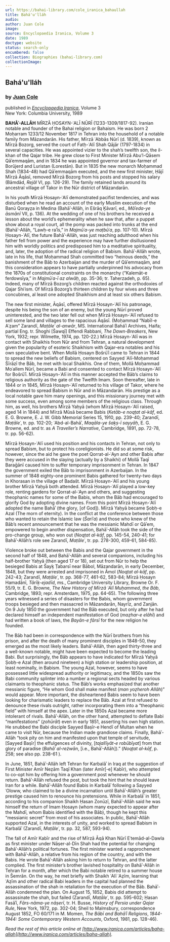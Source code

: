 ```yaml
---
url: https://bahai-library.com/cole_iranica_bahaullah
title: Bahá'u'lláh
audio: 
author: Juan Cole
image: 
source: Encyclopaedia Iranica, Volume 3
date: 1989
doctype: website
status: search-only
encumbered: false
collection: Biographies (bahai-library.com)
collectionImage: 
---
```



## Bahá'u'lláh

### by [Juan Cole](https://bahai-library.com/author/Juan+Cole)

published in [_Encyclopaedia Iranica_](https://bahai-library.com/series/Encyclopaedia%20Iranica), Volume 3  
New York: Columbia University, 1989


**BAHĀʾ-ALLĀH** MĪRZĀ ḤOSAYN-ʿALĪ NŪRĪ (1233-1309/1817-92). Iranian notable and founder of the Bahai religion or Bahaism. He was born 2 Moḥarram 1233/12 November 1817 in Tehran into the household of a notable family from Māzandarān. His father, Mīrzā ʿAbbās Nūrī (d. 1839), known as Mīrzā Bozorg, served the court of Fatḥ-ʿAlī Shah Qājār (1797-1834) in several capacities. He was appointed vizier to the shah’s twelfth son, the il-khan of the Qajar tribe. He grew close to First Minister Mīrzā Abu’l-Qāsem Qāʾemmaqām, and in 1834 he was appointed governor and tax-farmer of Borūjerd and Luristan (Lorestān). But in 1835 the new monarch Moḥammad Shah (1834-48) had Qāʾemmaqām executed, and the new first minister, Ḥājī Mīrzā Āqāsī, removed Mīrzā Bozorg from his posts and stopped his salary (Bāmdād, _Rejāl_ VI, pp. 126-29). The family retained lands around its ancestral village of Takor in the Nūr district of Māzandarān.

In his youth Mīrzā Ḥosayn-ʿAlī demonstrated pacifist tendencies, and was disturbed when he read an account of the early Muslim execution of the Banū Qorayẓa in Medina (Bahāʾ-Allāh, in Ešrāq Ḵāvarī, ed., _Māʾeda-ye āsmānī_ VII, p. 136). At the wedding of one of his brothers he received a lesson about the world’s ephemerality when he saw that, after a puppet show about a royal court, all the pomp was packed into trunks at the end (Bahāʾ-Allāh, “Lawḥ-e raʾīs,” in _Majmūʿa-ye maṭbūʿa_, pp. 107-10). Mīrzā Ḥosayn-ʿAlī, the future Bahāʾ-Allāh, was just reaching adulthood when his father fell from power and the experience may have further disillusioned him with worldly politics and predisposed him to a meditative spirituality, and, later, the adoption of the radical religion of Babism. Bahāʾ-Allāh wrote, late in his life, that Moḥammad Shah committed two “heinous deeds,” the banishment of the Bāb to Azerbaijan and the murder of Qāʾemmaqām, and this consideration appears to have partially underpinned his advocacy from the 1870s of constitutional constraints on the monarchy (“Kalemāt-e ferdowsīya,” in _Majmūʿa-ī az alwāḥ_, pp. 35-36; tr. Taherzadeh, p. 65). Indeed, many of Mīrzā Bozorg’s children reacted against the orthodoxies of Qajar Shiʿism. Of Mīrzā Bozorg’s thirteen children by four wives and three concubines, al least one adopted Shaikhism and at least six others Babism.

The new first minister, Āqāsī, offered Mīrzā Ḥosayn-ʿAlī his patronage, despite his being the son of an enemy, but the young Nūrī proved uninterested, and the two later fell out when Mīrzā Ḥosayn-ʿAlī refused to sell some land and villages to the rapacious Āqāsī. (Moḥammad “Nabīl-e Aʿẓam” Zarandī, _Maṭāleʿ al-anwār_, MS. International Baháʾí Archives, Haifa; partial Eng. tr. Shoghi \[Šawqī\] Effendi Rabbani, _The Dawn-Breakers_, New York, 1932; repr. Wilmette, 1974, pp. 120-22.) Mīrzā Ḥosayn-ʿAlī was in contact with Shaikhis from Nūr and from Tehran, a natural development given the popularity of esoteric Shaikhism with Qajar-era notables and his own speculative bent. When Mollā Ḥosayn Bošrūʾī came to Tehran in 1844 to spread the new beliefs of Babism, centered on Sayyed ʿAlī-Moḥammad Šīrāzī the Bāb, he met with local Shaikhis. One of them, Mollā Moḥammad Moʿallem Nūrī, became a Babi and consented to contact Mīrzā Ḥosayn-ʿAlī for Bošrūʾī. Mīrzā Ḥosayn-ʿAlī in this manner accepted the Bāb’s claims to religious authority as the gate of the Twelfth Imam. Soon thereafter, late in 1844 or in 1845, Mīrzā Ḥosayn-ʿAlī returned to his village of Takor, where he endeavored to spread Babism in Nūr and in Māzandarān. His prestige as a local notable gave him many openings, and this missionary journey met with some success, even among some members of the religious class. Through him, as well, his brothers Mīrzā Yaḥyā (whom Mīrzā Ḥosayn-ʿAlī raised, aged 14 in 1844) and Mīrzā Mūsā became Babis (_Ketāb-e noqṭat al-kāf_, ed. E. G. Browne, E. J. W. Gibb Memorial Series 15, 1910, pp. 239-40; Zarandī, _Maṭāleʿ_, tr. pp. 102-20; ʿAbd-al-Bahāʾ, _Maqāla-ye šaḵṣ-ī sayyāḥ_, E. G. Browne, ed. and tr. as _A Traveller’s Narrative_, Cambridge, 1891, pp. 72-78, tr. pp. 56-62).

Mīrzā Ḥosayn-ʿAlī used his position and his contacts in Tehran, not only to spread Babism, but to protect his coreligionists. He did so at some risk, however, since the aid he gave the poet Qorrat-al-ʿAyn and other Babis after they were accused in the slaying (actually by a Shaikhi) of Mollā Taqī Baraḡānī caused him to suffer temporary imprisonment in Tehran. In 1847 the government exiled the Bāb to imprisonment in Azerbaijan. In the summer of 1848 eighty-one prominent Babis gathered for twenty-two days in Khorasan in the village of Badašt. Mīrzā Ḥosayn-ʿAlī and his young brother Mīrzā Yaḥyā both attended. Mīrzā Ḥosayn-ʿAlī played a low-key role, renting gardens for Qorrat-al-ʿAyn and others, and suggesting theophanic names for some of the Babis, whom the Bāb had encouraged to glorify God by adopting divine names. From this point Mīrzā Ḥosayn-ʿAlī adopted the name Bahāʾ (the glory, \[of God\]). Mīrzā Yaḥyā became Ṣobḥ-e Azal (The morn of eternity). In the conflict at the conference between those who wanted to retain the Islamic law (_Šarīʿa_) and those who knew of the Bāb’s recent announcement that he was the messianic Mahdī or Qāʾem, empowered to begin another dispensation, Bahāʾ-Allāh took the side of the pro-change group, who won out (_Noqṭat al-kāf_, pp. 145-54, 240-41; for Bahāʾ-Allāh’s role see Zarandī, _Maṭāleʿ_, tr. pp. 278-300, 459-61, 584-85).

Violence broke out between the Babis and the Qajar government in the second half of 1848, and Bahāʾ-Allāh and several companions, including his half-brother Yaḥyā (then aged 17 or 18), set out from Nūr to help the besieged Babis at Šayḵ Ṭabarsī near Bābol, Māzandarān, in early December, 1848, but they were arrested and imprisoned in Āmol (_Noqṭat al-kāf_, pp. 242-43; Zarandī, _Maṭāleʿ_, tr. pp. 368-77, 461-62, 583-84; Mīrzā Ḥosayn Hamadānī, _Tārīḵ-ejadīd_, ms., Cambridge University Library, Browne Or. F. 55/9, tr. E. G. Browne, _The New History of Mīrzā ʿAlī Muḥammed_, _the Bāb_, Cambridge, 1893; repr. Amsterdam, 1975, pp. 64-65). The following three years witnessed a series of disasters for the Babis, whom government troops besieged and then massacred in Māzandarān, Nayrīz, and Zanjān. On 9 July 1850 the government had the Bāb executed, but only after he had declared himself an independent manifestation of God (_maẓhar-e elāhī_) and had written a book of laws, the _Bayān-e fārsī_ for the new religion he founded.

The Bāb had been in correspondence with the Nūrī brothers from his prison, and after the death of many prominent disciples in 1848-50, they emerged as the most likely leaders. Bahāʾ-Allāh, then aged thirty-three and a well-known notable, might have been expected to become the leading Babi. But surprisingly, the Bāb appears to have indicated for Mīrzā Yaḥyā Ṣobḥ-e Azal (then around nineteen) a high station or leadership position, at least nominally, in Babism. The young Azal, however, seems to have possessed little widespread authority or legitimacy, and the 1850s saw the Babi community splinter into a number a regional sects headed by various claimants to theophanic status. The Bāb’s works emphasized that another messianic figure, “He whom God shall make manifest (_man yoẓheroh Allāh_)” would appear. More important, the disheartened Babis seem to have been looking for charismatic leaders to replace the Bāb. Azal at first refused to denounce these rivals outright, rather incorporating them into a “theophanic field” with himself at the apex. Later in the 1850s Azal became more intolerant of rivals. Bahāʾ-Allāh, on the other hand, attempted to deflate Babi “manifestations” (_ẓohūrāt_) even in early 1851, asserting his own high station. He snubbed the Babi disciple Sayyed Baṣīr-e Hendī of Multan when he came to visit Nūr, because the Indian made grandiose claims. Finally, Bahāʾ-Allāh “took pity on him and manifested upon that temple of servitude, \[Sayyed Baṣīr\] the effulgences of divinity, \[_tajallīyāt-e robūbīyat_\] from that glory of paradise (_Bahāʾ al-reżwān_, \[i.e., Bahāʾ-Allāh\]).” (_Noqṭat al-kāf_, p. 258; see also pp. 238-61 ).

In June, 1851, Bahāʾ-Allāh left Tehran for Karbalāʾ in Iraq at the suggestion of First Minister Amīr Neẓām Taqī Khan (later Amīr\[-e\] Kabīr), who attempted to co-opt him by offering him a government post whenever he should return. Bahāʾ-Allāh refused the post, but took the hint that he should leave Iran for a while. Bahāʾ-Allāh found Babis in Karbalāʾ following a Sayyed ʿOloww, who claimed to be a divine incarnation until Bahāʾ-Allāh’s greater prestige caused him to renounce his pretensions. While in Karbalāʾ in 1851, according to his companion Shaikh Ḥasan Zonūzī, Bahāʾ-Allāh said he was himself the return of Imam Ḥosayn (whom many expected to appear after the Mahdī, whom Babis identified with the Bāb), though he kept this “messianic secret” from most of his associates. In public, Bahāʾ-Allāh supported Azal, in the interests of unity, and worked to spread Babism in Karbalāʾ (Zarandī, _Maṭāleʿ_, tr. pp. 32, 587, 593-94).

The fall of Amīr Kabīr and the rise of Mīrzā Āqā Khan Nūrī Eʿtemād-al-Dawla as first minister under Nāṣer-al-Dīn Shah had the potential for changing Bahāʾ-Allāh’s political fortunes. The first minister wanted a rapprochement with Bahāʾ-Allāh, a relative from his region of the country, and with the Babis. He wrote Bahāʾ-Allāh asking him to return to Tehran, and the latter complied. The first minister’s brother lavished hospitality on Bahāʾ-Allāh in Tehran for a month, after which the Babi notable retired to a summer house in Šemrān. On the way, he met briefly with Shaikh ʿAlī ʿAẓīm, learning that ʿAẓīm and other radical Babi leaders in the capital had planned the assassination of the shah in retaliation for the execution of the Bāb. Bahāʾ-Allāh condemned the plan. On August 15, 1852, Babis did attempt to assassinate the shah, but failed (Zarandī, _Maṭāleʿ_, tr. pp. 595-602; Ḥasan Fasāʾī, _Fārs-nāma-ye nāṣerī_, tr. H. Busse, _History of Persia under Qajar Rule_, New York, 1972, pp. 302-04; Sheil to Malmsbury, correspondence August 1852, FO 60/171 in M. Momen, _The Bābī and Bahāʾī Religions_, _1844-1944: Some Contemporary Western Accounts_, Oxford, 1981, pp. 128-46).

  
_Read the rest of this article online at [http://www.iranica.com/articles/baha-allah](http://www.iranica.com/articles/baha-allah)._